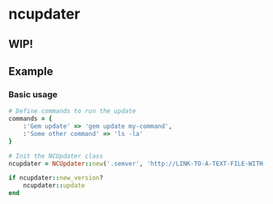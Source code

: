 # ncupdater
## WIP!

## Example

### Basic usage

```ruby
# Define commands to run the update
commands = {
    :'Gem update' => 'gem update my-command',
    :'Some other command' => 'ls -la'
}

# Init the NCUpdater class
ncupdater = NCUpdater::new('.semver', 'http://LINK-TO-A-TEXT-FILE-WITH-NEW-VERSION', commands)

if ncupdater::new_version?
    ncupdater::update
end
```